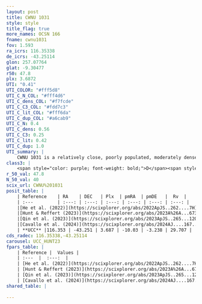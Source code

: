 ```yaml
---
layout: post
title: CWNU 1031
style: style
title_flag: true
more_names: OCSN 166
fname: cwnu1031
fov: 1.593
ra_icrs: 116.35338
de_icrs: -43.25114
glon: 257.07764
glat: -9.30477
r50: 47.8
plx: 3.6872
UTI: "0.41"
UTI_COLOR: "#fff5d8"
UTI_C_N_COL: "#fff4d6"
UTI_C_dens_COL: "#f7fcde"
UTI_C_C3_COL: "#fdd7c3"
UTI_C_lit_COL: "#fff6da"
UTI_C_dup_COL: "#a6cab9"
UTI_C_N: 0.4
UTI_C_dens: 0.56
UTI_C_C3: 0.25
UTI_C_lit: 0.42
UTI_C_dup: 1.0
UTI_summary: |
    CWNU 1031 is a relatively close, poorly populated, moderately dense object of low C3 quality. It was recently reported in the literature.
class3: |
    <span style="color: purple; font-weight: bold;">D</span><span style="color: #FFC300; font-weight: bold;">B</span>
r_50_val: 47.8
N_50_val: 40
scix_url: CWNU%201031
posit_table: |
    | Reference    | RA    | DEC   | Plx  | pmRA  | pmDE   |  Rv  |
    | :---         | :---: | :---: | :---: | :---: | :---: | :---: |
    |[He et al. (2022)](https://scixplorer.org/abs/2022ApJS..262....7H) | 116.545 | -43.233 | 3.709 | -10.055 | -3.238 | -- |
    |[Hunt & Reffert (2023)](https://scixplorer.org/abs/2023A%26A...673A.114H) | 116.141 | -43.504 | 3.702 | -9.96 | -3.075 | 30.977 |
    |[Qin et al. (2023)](https://scixplorer.org/abs/2023ApJS..265...12Q) | 116.3 | -43.33 | 3.75 | -10.16 | -3.11 | 30.1 |
    |[Cavallo et al. (2024)](https://scixplorer.org/abs/2024AJ....167...12C) | 116.548 | -43.598 | 3.702 | -- | -- | -- |
    | **UCC** |116.353 | -43.251 | 3.687 | -10.03 | -3.238 | 29.707 | 
cds_radec: 116.35338,-43.25114
carousel: UCC_HUNT23
fpars_table: |
    | Reference |  Values |
    | :---  |  :---:  |
    | [He et al. (2022)](https://scixplorer.org/abs/2022ApJS..262....7H) | `A0=0.35, logAge=7.8` |
    | [Hunt & Reffert (2023)](https://scixplorer.org/abs/2023A%26A...673A.114H) | `AV50=0.137, diffAV50=0.292, MOD50=7.106, logAge50=8.16` |
    | [Qin et al. (2023)](https://scixplorer.org/abs/2023ApJS..265...12Q) | `E(B-V)=0.18, m-M=7.63, logt=8.0` |
    | [Cavallo et al. (2024)](https://scixplorer.org/abs/2024AJ....167...12C) | `AV50=0.49, dMod50=7.26, logAge50=7.65, [Fe/H]50=0.15` |
shared_table: |
    
---
```

